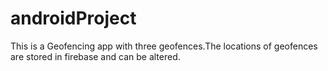 # androidProject
This is a Geofencing app with three geofences.The locations of geofences are stored in firebase and can be altered.
